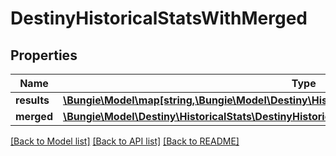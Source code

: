 # DestinyHistoricalStatsWithMerged

## Properties
Name | Type | Description | Notes
------------ | ------------- | ------------- | -------------
**results** | [**\Bungie\Model\map[string,\Bungie\Model\Destiny\HistoricalStats\DestinyHistoricalStatsByPeriod]**](DestinyHistoricalStatsByPeriod.md) |  | [optional] 
**merged** | [**\Bungie\Model\Destiny\HistoricalStats\DestinyHistoricalStatsByPeriod**](DestinyHistoricalStatsByPeriod.md) |  | [optional] 

[[Back to Model list]](../README.md#documentation-for-models) [[Back to API list]](../README.md#documentation-for-api-endpoints) [[Back to README]](../README.md)


